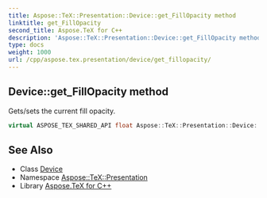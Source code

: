 ```yaml
---
title: Aspose::TeX::Presentation::Device::get_FillOpacity method
linktitle: get_FillOpacity
second_title: Aspose.TeX for C++
description: 'Aspose::TeX::Presentation::Device::get_FillOpacity method. Gets/sets the current fill opacity in C++.'
type: docs
weight: 1000
url: /cpp/aspose.tex.presentation/device/get_fillopacity/
---
```

## Device::get_FillOpacity method


Gets/sets the current fill opacity.

```cpp
virtual ASPOSE_TEX_SHARED_API float Aspose::TeX::Presentation::Device::get_FillOpacity()
```




## See Also

* Class [Device](../)
* Namespace [Aspose::TeX::Presentation](../../)
* Library [Aspose.TeX for C++](../../../)
